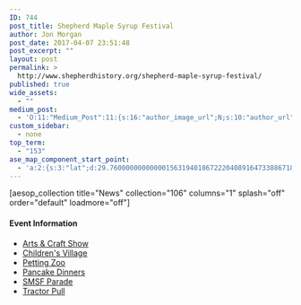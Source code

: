 ```yaml
---
ID: 744
post_title: Shepherd Maple Syrup Festival
author: Jon Morgan
post_date: 2017-04-07 23:51:48
post_excerpt: ""
layout: post
permalink: >
  http://www.shepherdhistory.org/shepherd-maple-syrup-festival/
published: true
wide_assets:
  - ""
medium_post:
  - 'O:11:"Medium_Post":11:{s:16:"author_image_url";N;s:10:"author_url";N;s:11:"byline_name";N;s:12:"byline_email";N;s:10:"cross_link";s:2:"no";s:2:"id";N;s:21:"follower_notification";s:3:"yes";s:7:"license";s:19:"all-rights-reserved";s:14:"publication_id";s:12:"881fb60cdbf3";s:6:"status";s:4:"none";s:3:"url";N;}'
custom_sidebar:
  - none
top_term:
  - "153"
ase_map_component_start_point:
  - 'a:2:{s:3:"lat";d:29.760000000000001563194018672220408916473388671875;s:3:"lng";d:-95.3799999999999954525264911353588104248046875;}'
---
```

[aesop_collection title="News" collection="106" columns="1" splash="off" order="default" loadmore="off"]
<h4>Event Information</h4>
<ul>
 	<li><a href="http://www.shepherdmaplesyrupfest.org/arts-craft-show">Arts &amp; Craft Show</a></li>
 	<li><a href="http://www.shepherdmaplesyrupfest.org/childrens-village">Children's Village</a></li>
 	<li><a href="http://www.shepherdmaplesyrupfest.org/1443-2">Petting Zoo</a></li>
 	<li><a href="http://www.shepherdmaplesyrupfest.org/pancake-dinners-information-2">Pancake Dinners</a></li>
 	<li><a href="http://www.shepherdmaplesyrupfest.org/smsf-festival-parade">SMSF Parade</a></li>
 	<li><a href="http://www.shepherdmaplesyrupfest.org/tractor-pull">Tractor Pull</a></li>
</ul>